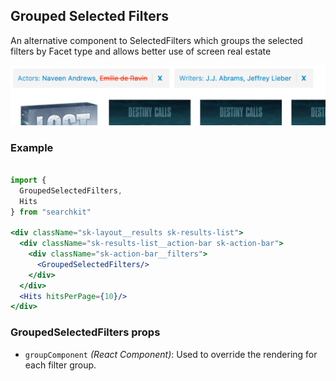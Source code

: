 ## Grouped Selected Filters
An alternative component to SelectedFilters which groups the selected filters by Facet type and allows better use of screen real estate

![Example](./assets/grouped-selected-filters.png)

### Example
```jsx

import {
  GroupedSelectedFilters,
  Hits
} from "searchkit"

<div className="sk-layout__results sk-results-list">
  <div className="sk-results-list__action-bar sk-action-bar">    
    <div className="sk-action-bar__filters">
      <GroupedSelectedFilters/>
    </div>
  </div>
  <Hits hitsPerPage={10}/>
</div>
```

### GroupedSelectedFilters props

- `groupComponent` *(React Component)*: Used to override the rendering for each filter group.
